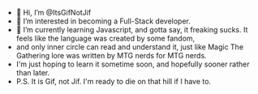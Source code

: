 - 👋 Hi, I’m @ItsGifNotJif
- 👀 I’m interested in becoming a Full-Stack developer.
- 🌱 I’m currently learning Javascript, and gotta say, it freaking sucks. It feels like the language was created by some fandom,
- and only inner circle can read and understand it, just like Magic The Gathering lore was written by MTG nerds for MTG nerds.
- I'm just hoping to learn it sometime soon, and hopefully sooner rather than later.
- P.S. It is Gif, not Jif. I'm ready to die on that hill if I have to.

<!---
ItsGifNotJif/ItsGifNotJif is a ✨ special ✨ repository because its `README.md` (this file) appears on your GitHub profile.
You can click the Preview link to take a look at your changes.
--->
